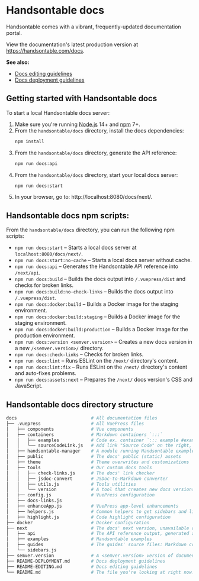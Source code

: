 # Handsontable docs

Handsontable comes with a vibrant, frequently-updated documentation portal.

View the documentation's latest production version at https://handsontable.com/docs.

**See also:**

* [Docs editing guidelines](./README-EDITING.md)
* [Docs deployment guidelines](./README-DEPLOYMENT.md)

## Getting started with Handsontable docs

To start a local Handsontable docs server:

1. Make sure you're running [Node.js](https://nodejs.org/en/) 14+ and [npm](https://www.npmjs.com/) 7+.
2. From the `handsontable/docs` directory, install the docs dependencies:
    ```bash
    npm install
    ```
3. From the `handsontable/docs` directory, generate the API reference:
   ```bash
   npm run docs:api
   ```   
4. From the `handsontable/docs` directory, start your local docs server:
   ```bash
   npm run docs:start
   ```
5. In your browser, go to: http://localhost:8080/docs/next/.

## Handsontable docs npm scripts:

From the `handsontable/docs` directory, you can run the following npm scripts:

* `npm run docs:start` – Starts a local docs server at `localhost:8080/docs/next/`.
* `npm run docs:start:no-cache` – Starts a local docs server without cache.
* `npm run docs:api` – Generates the Handsontable API reference into `/next/api`.
* `npm run docs:build` – Builds the docs output into `/.vuepress/dist` and checks for broken links.
* `npm run docs:build:no-check-links` – Builds the docs output into `/.vuepress/dist`.
* `npm run docs:docker:build` – Builds a Docker image for the staging environment.
* `npm run docs:docker:build:staging` – Builds a Docker image for the staging environment.
* `npm run docs:docker:build:production` – Builds a Docker image for the production environment.
* `npm run docs:version <semver.version>` – Creates a new docs version in a new `/<semver.version>/` directory.
* `npm run docs:check-links` – Checks for broken links.
* `npm run docs:lint` – Runs ESLint on the `/next/` directory's content.
* `npm run docs:lint:fix` – Runs ESLint on the `/next/` directory's content and auto-fixes problems.
* `npm run docs:assets:next` – Prepares the `/next/` docs version's CSS and JavaScript.

## Handsontable docs directory structure

```bash
docs                            # All documentation files
├── .vuepress                   # All VuePress files
│   ├── components              # Vue components
│   ├── containers              # Markdown containers `:::`
│   │   ├── examples            # Code ex. container `::: example #exampleId .class :preset --html 1 --js 2`
│   │   └── sourceCodeLink.js   # Add link "Source Code" on the right, `::: source-code-link [URL]`
│   ├── handsontable-manager    # A module running Handsontable examples in different Handsontable versions
│   ├── public                  # The docs' public (static) assets
│   ├── theme                   # Theme overwrites and customizations
│   ├── tools                   # Our custom docs tools
│   │   ├── check-links.js      # The docs' link checker
│   │   ├── jsdoc-convert       # JSDoc-to-Markdown converter
│   │   ├── utils.js            # Tools utilities
│   │   └── version             # A tool that creates new docs versions
│   ├── config.js               # VuePress configuration
│   ├── docs-links.js
│   ├── enhanceApp.js           # VuePress app-level enhancements
│   ├── helpers.js              # Common helpers to get sidebars and list of versions
│   ├── highlight.js            # Code highlight configuration
├── docker                      # Docker configuration
├── next                        # The docs' next version, unavailable on production build
│   ├── api                     # The API reference output, generated automatically from JSDoc. Do not edit!
│   ├── examples                # Handsontable examples
│   ├── guides                  # The guides' source files: Markdown content
│   └── sidebars.js
├── semver.version              # A <semver.version> version of documentation (for example, 8.4 or 9.0).
├── README-DEPLOYMENT.md        # Docs deployment guidelines
├── README-EDITING.md           # Docs editing guidelines
└── README.md                   # The file you're looking at right now!
```